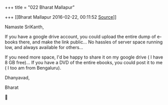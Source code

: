 +++
title = "022 Bharat Mallapur"

+++
[[Bharat Mallapur	2016-02-22, 00:11:52 [Source](https://groups.google.com/g/samskrita/c/lEK5fPdaArI)]]



Namaste SriKanth,

  

If you have a google drive account, you could upload the entire dump of e-books there, and make the link public... No hassles of server space running low, and always available for others...

  

If you need more space, I'd be happy to share it on my google drive ( I have 8 GB free)... If you have a DVD of the entire ebooks, you could post it to me ( I too am from Bengaluru).

  

Dhanyavad,

Bharat



